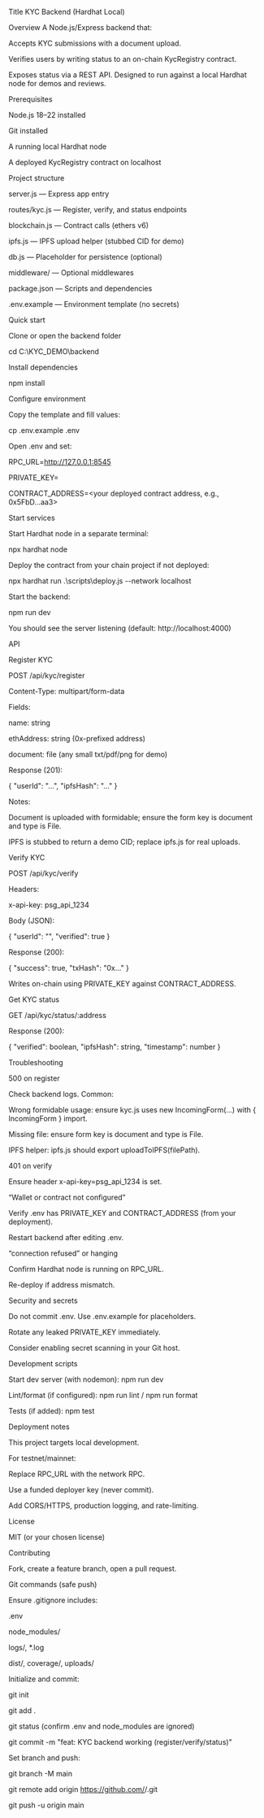 Title
KYC Backend (Hardhat Local)

Overview
A Node.js/Express backend that:

Accepts KYC submissions with a document upload.

Verifies users by writing status to an on-chain KycRegistry contract.

Exposes status via a REST API.
Designed to run against a local Hardhat node for demos and reviews.

Prerequisites

Node.js 18–22 installed

Git installed

A running local Hardhat node

A deployed KycRegistry contract on localhost

Project structure

server.js — Express app entry

routes/kyc.js — Register, verify, and status endpoints

blockchain.js — Contract calls (ethers v6)

ipfs.js — IPFS upload helper (stubbed CID for demo)

db.js — Placeholder for persistence (optional)

middleware/ — Optional middlewares

package.json — Scripts and dependencies

.env.example — Environment template (no secrets)

Quick start

Clone or open the backend folder

cd C:\KYC_DEMO\backend

Install dependencies

npm install

Configure environment

Copy the template and fill values:

cp .env.example .env

Open .env and set:

RPC_URL=http://127.0.0.1:8545

PRIVATE_KEY=<one private key from your running Hardhat node>

CONTRACT_ADDRESS=<your deployed contract address, e.g., 0x5FbD...aa3>

Start services

Start Hardhat node in a separate terminal:

npx hardhat node

Deploy the contract from your chain project if not deployed:

npx hardhat run .\scripts\deploy.js --network localhost

Start the backend:

npm run dev

You should see the server listening (default: http://localhost:4000)

API

Register KYC

POST /api/kyc/register

Content-Type: multipart/form-data

Fields:

name: string

ethAddress: string (0x-prefixed address)

document: file (any small txt/pdf/png for demo)

Response (201):

{ "userId": "...", "ipfsHash": "..." }

Notes:

Document is uploaded with formidable; ensure the form key is document and type is File.

IPFS is stubbed to return a demo CID; replace ipfs.js for real uploads.

Verify KYC

POST /api/kyc/verify

Headers:

x-api-key: psg_api_1234

Body (JSON):

{ "userId": "<from register>", "verified": true }

Response (200):

{ "success": true, "txHash": "0x..." }

Writes on-chain using PRIVATE_KEY against CONTRACT_ADDRESS.

Get KYC status

GET /api/kyc/status/:address

Response (200):

{ "verified": boolean, "ipfsHash": string, "timestamp": number }

Troubleshooting

500 on register

Check backend logs. Common:

Wrong formidable usage: ensure kyc.js uses new IncomingForm(...) with { IncomingForm } import.

Missing file: ensure form key is document and type is File.

IPFS helper: ipfs.js should export uploadToIPFS(filePath).

401 on verify

Ensure header x-api-key=psg_api_1234 is set.

“Wallet or contract not configured”

Verify .env has PRIVATE_KEY and CONTRACT_ADDRESS (from your deployment).

Restart backend after editing .env.

“connection refused” or hanging

Confirm Hardhat node is running on RPC_URL.

Re-deploy if address mismatch.

Security and secrets

Do not commit .env. Use .env.example for placeholders.

Rotate any leaked PRIVATE_KEY immediately.

Consider enabling secret scanning in your Git host.

Development scripts

Start dev server (with nodemon): npm run dev

Lint/format (if configured): npm run lint / npm run format

Tests (if added): npm test

Deployment notes

This project targets local development.

For testnet/mainnet:

Replace RPC_URL with the network RPC.

Use a funded deployer key (never commit).

Add CORS/HTTPS, production logging, and rate-limiting.

License

MIT (or your chosen license)

Contributing

Fork, create a feature branch, open a pull request.

Git commands (safe push)

Ensure .gitignore includes:

.env

node_modules/

logs/, *.log

dist/, coverage/, uploads/

Initialize and commit:

git init

git add .

git status (confirm .env and node_modules are ignored)

git commit -m "feat: KYC backend working (register/verify/status)"

Set branch and push:

git branch -M main

git remote add origin https://github.com/<your-username>/<your-repo>.git

git push -u origin main